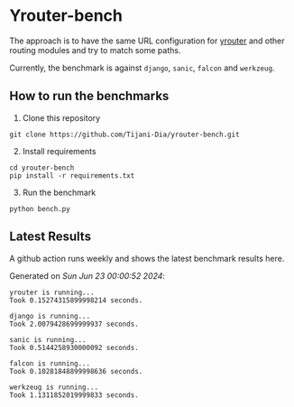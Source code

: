 # Yrouter-bench

The approach is to have the same URL configuration for [yrouter](https://github.com/Tijani-Dia/yrouter) and other routing modules and try to match some paths.

Currently, the benchmark is against `django`, `sanic`, `falcon` and `werkzeug`.

## How to run the benchmarks

1. Clone this repository

```shell
git clone https://github.com/Tijani-Dia/yrouter-bench.git
```

2. Install requirements

```shell
cd yrouter-bench
pip install -r requirements.txt
```

3. Run the benchmark

```shell
python bench.py
```

## Latest Results

A github action runs weekly and shows the latest benchmark results here.

Generated on *Sun Jun 23 00:00:52 2024*:

```shell
yrouter is running...
Took 0.15274315899998214 seconds.

django is running...
Took 2.0079428699999937 seconds.

sanic is running...
Took 0.5144258930000092 seconds.

falcon is running...
Took 0.10281848899998636 seconds.

werkzeug is running...
Took 1.1311852019999833 seconds.

```